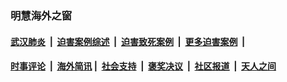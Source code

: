 
### 明慧海外之窗

####  [武汉肺炎](indexes/365.md?t=01081900) &nbsp;|&nbsp;  [迫害案例综述](indexes/328.md?t=01081900) &nbsp;|&nbsp; [迫害致死案例](indexes/277.md?t=01081900)  &nbsp;|&nbsp; [更多迫害案例](indexes/81.md?t=01081900)  &nbsp;|&nbsp; 
####  [时事评论](indexes/251.md?t=01081900) &nbsp;|&nbsp; [海外简讯](indexes/245.md?t=01081900)&nbsp;|&nbsp;  [社会支持](indexes/140.md?t=01081900) &nbsp;|&nbsp; [褒奖决议](indexes/282.md?t=01081900) &nbsp;|&nbsp; [社区报道](indexes/91.md?t=01081900)  &nbsp;|&nbsp; [天人之间](indexes/78.md?t=01081900) 

